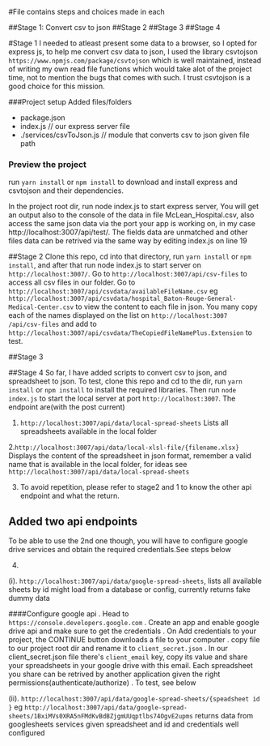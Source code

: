 #File contains steps and choices made in each

##Stage 1: Convert csv to json
##Stage 2
##Stage 3
##Stage 4

#Stage 1
I needed to atleast present some data to a browser, so I opted for
express js, to help me convert csv data to json, I used the library
csvtojson `https://www.npmjs.com/package/csvtojson` which is well 
maintained, instead of writing my own read file functions which would
take alot of the project time, not to mention the bugs that comes with
such. I trust csvtojson is a good choice for this mission.

###Project setup
Added files/folders
+ package.json 
+ index.js // our express server file
+ ./services/csvToJson.js // module that converts csv to json given file path

### Preview the project
run `yarn install` or `npm install` to download and install express and
 csvtojson and their dependencies.
 
 In the project root dir, run node index.js to start express server,
 You will get an output also to the console of the data in file
 McLean_Hospital.csv, also access the same json data via the port your
 app is working on, in my case http://localhost:3007/api/test/.
 The fields data are unmatched and other files data can be retrived via
 the same way by editing index.js on line 19
 
 ##Stage 2
 Clone this repo, cd into that directory, run `yarn install` or `npm install`,
 and after that run node index.js to start server on `http://localhost:3007/`.
 Go to `http://localhost:3007/api/csv-files` to access all csv files in
 our folder.
 Go to `http://localhost:3007/api/csvdata/availableFileName.csv` eg
 `http://localhost:3007/api/csvdata/hospital_Baton-Rouge-General-Medical-Center.csv`
 to view the content to each file in json.
 You many copy each of the names displayed on the list on `http://localhost:3007
 /api/csv-files` and add to `http://localhost:3007/api/csvdata/TheCopiedFileNamePlus.Extension`
 to test.
 
 ##Stage 3
 
 ##Stage 4 
 So far, I have added scripts to convert csv to json, and spreadsheet to json.
 To test, clone this repo and cd to the dir, run `yarn install` or `npm install` to install
 the required libraries.
 Then run `node index.js` to start the local server at port `http://localhost:3007`.
 The endpoint are(with the post current)
 
 1. `http://localhost:3007/api/data/local-spread-sheets`
 Lists all spreadsheets available in the local folder
 
 2.`http://localhost:3007/api/data/local-xlsl-file/{filename.xlsx}`
 Displays the content of the spreadsheet in json format, remember a valid
 name that is available in the local folder, for ideas see 
 `http://localhost:3007/api/data/local-spread-sheets`
 
 3. To avoid repetition, please refer to stage2 and 1 to know the other api
 endpoint and what the return.
 
 ## Added two api endpoints
 To be able to use the 2nd one though, you will have to configure google drive services
 and obtain the required credentials.See steps below
 
 4. 
 (i). `http://localhost:3007/api/data/google-spread-sheets`, lists all available sheets by id
 might load from a database or config, currently returns fake dummy data
 
 ####Configure google api
 . Head to `https://console.developers.google.com`
 . Create an app and enable google drive api and make sure to get the credentials
 . On Add credentials to your project, the CONTINUE button downloads a file to your computer
 . copy file to our project root dir and rename it to `client_secret.json`
 . In our client_secret.json file there's `client_email` key, copy its value and share
 your spreadsheets in your google drive with this email. Each spreadsheet you share can 
 be retrived by another application given the right permissions(authenticate/authorize)
 . To test, see below
 
 (ii). `http://localhost:3007/api/data/google-spread-sheets/{speadsheet id }`
  eg `http://localhost:3007/api/data/google-spread-sheets/1BxiMVs0XRA5nFMdKvBdBZjgmUUqptlbs74OgvE2upms`
  returns data from googlesheets services given spreadsheet and id and credentials well configured
  
 